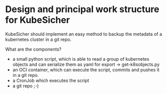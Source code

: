 # Design and principal work structure for KubeSicher

KubeSicher should implement an easy method to backup the metadata of a kubernetes cluster in a git repo.

What are the components?

- a small python script, which is able to read a group of kubernetes objects and can serialize them as yaml for export -> get-k8sobjects.py
- an OCI container, which can execute the script, commits and pushes it in a git repo.
- a CronJob which executes the script
- a git repo ;-)

